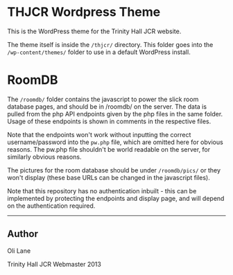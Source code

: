 # THJCR Wordpress Theme #

This is the WordPress theme for the Trinity Hall JCR website. 

The theme itself is inside the `/thjcr/` directory. This folder goes into the `/wp-content/themes/` folder to use in a default WordPress install.

# RoomDB #

The `/roomdb/` folder contains the javascript to power the slick room database pages, and should be in /roomdb/ on the server. The data is pulled from the php API endpoints given by the php files in the same folder. Usage of these endpoints is shown in comments in the respective files.

Note that the endpoints won't work without inputting the correct username/password into the `pw.php` file, which are omitted here for obvious reasons. The pw.php file shouldn't be world readable on the server, for similarly obvious reasons.

The pictures for the room database should be under `/roomdb/pics/` or they won't display (these base URLs can be changed in the javascript files).

Note that this repository has no authentication inbuilt - this can be implemented by protecting the endpoints and display page, and will depend on the authentication required.

-------------------------------
## Author ##

Oli Lane

Trinity Hall JCR Webmaster 2013
